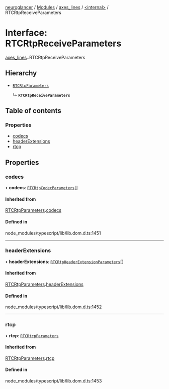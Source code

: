 [neuroglancer](../README.md) / [Modules](../modules.md) / [axes\_lines](../modules/axes_lines.md) / [<internal\>](../modules/axes_lines._internal_.md) / RTCRtpReceiveParameters

# Interface: RTCRtpReceiveParameters

[axes_lines](../modules/axes_lines.md).[<internal>](../modules/axes_lines._internal_.md).RTCRtpReceiveParameters

## Hierarchy

- [`RTCRtpParameters`](axes_lines._internal_.RTCRtpParameters.md)

  ↳ **`RTCRtpReceiveParameters`**

## Table of contents

### Properties

- [codecs](axes_lines._internal_.RTCRtpReceiveParameters.md#codecs)
- [headerExtensions](axes_lines._internal_.RTCRtpReceiveParameters.md#headerextensions)
- [rtcp](axes_lines._internal_.RTCRtpReceiveParameters.md#rtcp)

## Properties

### codecs

• **codecs**: [`RTCRtpCodecParameters`](axes_lines._internal_.RTCRtpCodecParameters.md)[]

#### Inherited from

[RTCRtpParameters](axes_lines._internal_.RTCRtpParameters.md).[codecs](axes_lines._internal_.RTCRtpParameters.md#codecs)

#### Defined in

node_modules/typescript/lib/lib.dom.d.ts:1451

___

### headerExtensions

• **headerExtensions**: [`RTCRtpHeaderExtensionParameters`](axes_lines._internal_.RTCRtpHeaderExtensionParameters.md)[]

#### Inherited from

[RTCRtpParameters](axes_lines._internal_.RTCRtpParameters.md).[headerExtensions](axes_lines._internal_.RTCRtpParameters.md#headerextensions)

#### Defined in

node_modules/typescript/lib/lib.dom.d.ts:1452

___

### rtcp

• **rtcp**: [`RTCRtcpParameters`](axes_lines._internal_.RTCRtcpParameters.md)

#### Inherited from

[RTCRtpParameters](axes_lines._internal_.RTCRtpParameters.md).[rtcp](axes_lines._internal_.RTCRtpParameters.md#rtcp)

#### Defined in

node_modules/typescript/lib/lib.dom.d.ts:1453
